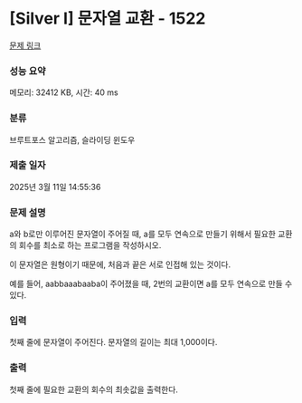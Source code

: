 # [Silver I] 문자열 교환 - 1522 

[문제 링크](https://www.acmicpc.net/problem/1522) 

### 성능 요약

메모리: 32412 KB, 시간: 40 ms

### 분류

브루트포스 알고리즘, 슬라이딩 윈도우

### 제출 일자

2025년 3월 11일 14:55:36

### 문제 설명

<p>a와 b로만 이루어진 문자열이 주어질 때,  a를 모두 연속으로 만들기 위해서 필요한 교환의 회수를 최소로 하는 프로그램을 작성하시오.</p>

<p>이 문자열은 원형이기 때문에, 처음과 끝은 서로 인접해 있는 것이다.</p>

<p>예를 들어,  aabbaaabaaba이 주어졌을 때, 2번의 교환이면 a를 모두 연속으로 만들 수 있다.</p>

### 입력 

 <p>첫째 줄에 문자열이 주어진다. 문자열의 길이는 최대 1,000이다.</p>

### 출력 

 <p>첫째 줄에 필요한 교환의 회수의 최솟값을 출력한다.</p>

